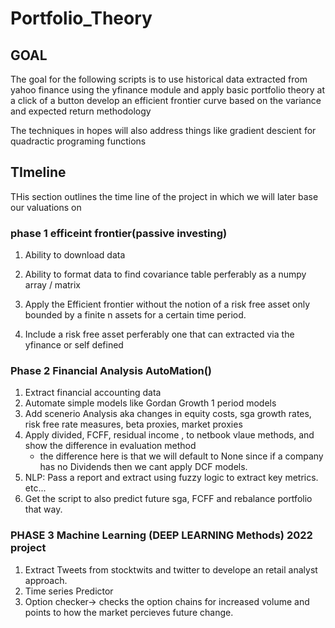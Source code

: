 # Portfolio_Theory

## GOAL

The goal for the following scripts is to use historical data extracted from yahoo finance using the yfinance module and apply 
basic portfolio theory at a click of a button develop an efficient frontier curve based on the variance and expected return methodology

The techniques in hopes will also address things like gradient descient for quadractic programing functions

## TImeline

THis section outlines the time line of the project in which we will later base our valuations on

### phase 1 efficeint frontier(passive investing)

1. Ability to download data

2. Ability to format data to find covariance table perferably as a numpy array / matrix

3. Apply the Efficient frontier without the notion of a risk free asset only bounded by a finite n assets for a certain time period.

4. Include a risk free asset perferably one that can extracted via the yfinance or self defined

### Phase 2 Financial Analysis AutoMation()

1. Extract financial accounting data
2. Automate simple models like Gordan Growth 1 period models
3. Add scenerio Analysis aka changes in equity costs, sga growth rates, risk free rate measures, beta proxies, market proxies
4. Apply divided, FCFF, residual income , to netbook vlaue methods, and show the difference in evaluation method
    + the difference here is that we will default to None since if a company has no Dividends then we cant apply DCF models. 
5. NLP: Pass a report and extract using fuzzy logic to extract key metrics. etc... 
6. Get the script to also predict future sga, FCFF and rebalance portfolio that way.

### PHASE 3 Machine Learning (DEEP LEARNING Methods) 2022 project

1. Extract Tweets from stocktwits and twitter to develope an retail analyst approach.
2. Time series Predictor
3. Option checker-> checks the option chains for increased volume and points to how the market percieves future change.